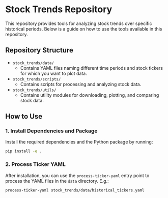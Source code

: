 # Stock Trends Repository

This repository provides tools for analyzing stock trends over specific historical periods. Below is a guide on how to use the tools available in this repository.

## Repository Structure

- `stock_trends/data/`
  - Contains YAML files naming different time periods and stock tickers for which you want to plot data.
- `stock_trends/scripts/`
  - Contains scripts for processing and analyzing stock data.
- `stock_trends/utils/`
  - Contains utility modules for downloading, plotting, and comparing stock data.

## How to Use

### 1. Install Dependencies and Package

Install the required dependencies and the Python package by running:

```bash
pip install -e .
```

### 2. Process Ticker YAML

After installation, you can use the `process-ticker-yaml` entry point to process the YAML files in the `data` directory. E.g.:

```bash
process-ticker-yaml stock_trends/data/historical_tickers.yaml
```
